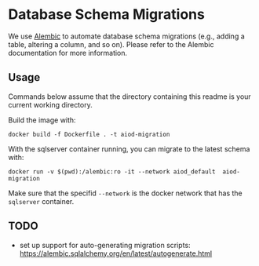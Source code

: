 # Database Schema Migrations

We use [Alembic](https://alembic.sqlalchemy.org/en/latest/tutorial.html#running-our-first-migration) to automate database schema migrations
(e.g., adding a table, altering a column, and so on).
Please refer to the Alembic documentation for more information.

## Usage
Commands below assume that the directory containing this readme is your current working directory.

Build the image with:
```commandline
docker build -f Dockerfile . -t aiod-migration
```

With the sqlserver container running, you can migrate to the latest schema with:

```commandline
docker run -v $(pwd):/alembic:ro -it --network aiod_default  aiod-migration
```
Make sure that the specifid `--network` is the docker network that has the `sqlserver` container.

## TODO
 - set up support for auto-generating migration scripts: https://alembic.sqlalchemy.org/en/latest/autogenerate.html